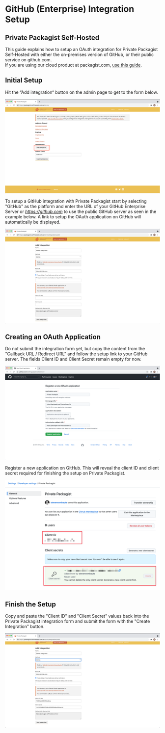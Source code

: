 # GitHub (Enterprise) Integration Setup
## Private Packagist Self-Hosted

This guide explains how to setup an OAuth integration for Private Packagist Self-Hosted with either the on-premises version of GitHub, or their public service on github.com.  
If you are using our cloud product at packagist.com, [use this guide](../cloud/github-integration-setup.md).

## Initial Setup
Hit the “Add integration“ button on the admin page to get to the form below.

![Add Integration](/Resources/public/img/docs/self-hosted/08-integration.png)

To setup a GitHub integration with Private Packagist start by selecting "GitHub" as the platform and enter the URL of your GitHub Enterprise Server or <i>https://github.com</i> to use the public GitHub server as seen in the example below. A link to setup the OAuth application on GitHub will automatically be displayed.

![Packagist Setup](/Resources/public/img/docs/integration-setup/github-01-packagist-setup.png)

## Creating an OAuth Application
Do not submit the integration form yet, but copy the content from the "Callback URL / Redirect URL" and follow the setup link to your GitHub server. The fields Client ID and Client Secret remain empty for now.

![GitHub Register App](/Resources/public/img/docs/integration-setup/github-02-github-register-app.png)

Register a new application on GitHub. This will reveal the client ID and client secret required for finishing the setup on Private Packagist.

![GitHub Credentials](/Resources/public/img/docs/integration-setup/github-03-github-credentials.png)

## Finish the Setup
Copy and paste the "Client ID" and "Client Secret" values back into the Private Packagist integration form and submit the form with the "Create Integration" button.

![Packagist Form](/Resources/public/img/docs/integration-setup/github-04-packagist-form.png)
